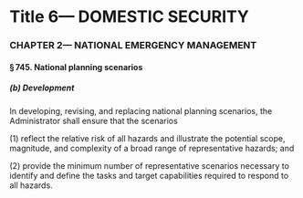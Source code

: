 
# Title 6— DOMESTIC SECURITY
### CHAPTER 2— NATIONAL EMERGENCY MANAGEMENT
#### § 745. National planning scenarios
##### (b) Development

In developing, revising, and replacing national planning scenarios, the Administrator shall ensure that the scenarios

(1) reflect the relative risk of all hazards and illustrate the potential scope, magnitude, and complexity of a broad range of representative hazards; and

(2) provide the minimum number of representative scenarios necessary to identify and define the tasks and target capabilities required to respond to all hazards.
